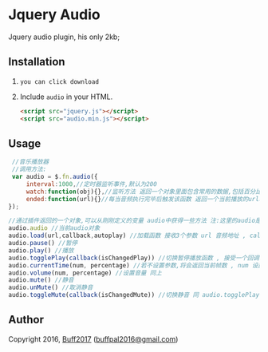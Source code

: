 # Jquery Audio

Jquery audio plugin, his only 2kb;

## Installation

1. `you can click download`
2. Include `audio` in your HTML.

    ```html
    <script src="jquery.js"></script>
    <script src="audio.min.js"></script>
    ```

## Usage
```javascript
 //音乐播放器
 //调用方法:
 var audio = $.fn.audio({
     interval:1000,//定时器监听事件,默认为200
     watch:function(obj){},//监听方法 返回一个对象里面包含常用的数据,包括百分比进度
     ended:function(url){}//每当音频执行完毕后触发该函数 返回一个当前播放的url地址
});

//通过插件返回的一个对象,可以从刚刚定义的变量 audio中获得一些方法 注:这里的audio是上面定义的变量audio
audio.audio //当前audio对象
audio.load(url,callback,autoplay) //加载函数 接收3个参数 url 音频地址 , callback 加载完成后回调函数 , autoplay 是否自动播放
audio.pause() //暂停
audio.play() //播放
audio.togglePlay(callback(isChangedPlay)) //切换暂停播放函数 , 接受一个回调 isChangedPlay 看名知其意
audio.currentTime(num, percentage) //若不设置参数,将会返回当前帧数 , num 设置当前帧(num/s) ; percentage若为true 则按百分比设置 num 充当百分比 比如 num = 80 就是百分之80的进度
audio.volume(num, percentage) //设置音量 同上
audio.mute() //静音
audio.unMute() //取消静音
audio.toggleMute(callback(isChangedMute)) //切换静音 同 audio.togglePlay(callback(isChangedPlay))
```
## Author

Copyright 2016, [Buff2017](https://github.com/Buff2017) (buffpal2016@gmail.com)

